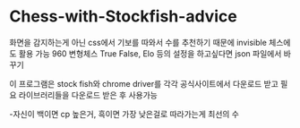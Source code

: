 # Chess-with-Stockfish-advice

화면을 감지하는게 아닌 css에서 기보를 따와서 수를 추천하기 때문에 invisible 체스에도 활용 가능
960 변형체스 True False, Elo 등의 설정을 하고싶다면 json 파일에서 바꾸기


이 프로그램은 stock fish와 chrome driver를 각각 공식사이트에서 다운로드 받고
필요 라이브러리들을 다운로드 받은 후 사용가능



-자신이 백이면 cp 높은거, 흑이면 가장 낮은걸로 따라가는게 최선의 수
